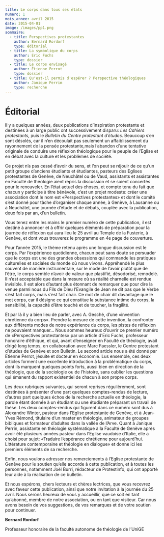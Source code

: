 ```yaml
---
title: Le corps dans tous ses états
numero: 1
mois_annee: avril 2015
date: 2015-04-01
image: /images/pp1.png
sommaire:
  - title: Perspectives protestantes
    author: Bernard Rordorf
    type: éditorial
  - title: La symbolique du corps
    author: Eric Fuchs
    type: dossier
  - title: Le corps envisagé
    author: Étienne Perrot
    type: dossier
  - title: Qu'est-il permis d'espérer ? Perspective théologiques
    author: Janique Perrin
    type: recherche
---
```


# Éditorial

Il y a quelques années, deux publications d’inspiration protestante et destinées à un large public ont successivement disparu: *Les Cahiers protestants*, puis le *Bulletin du Centre protestant d’études*. Beaucoup s’en sont désolés, car il n’en découlait pas seulement un affaiblissement du rayonnement de la pensée protestante,mais l’abandon d’une tentative originale de conduire une réflexion théologique pour le peuple de l’Eglise et en débat avec la culture et les problèmes de société.

Ce projet n’a pas cessé d’avoir du sens, et l’on peut se réjouir de ce qu’un petit groupe d’anciens étudiants et étudiantes, pasteurs des Eglises protestantes de Genève, de Neuchâtel ou de Vaud, assistants et assistantes en Faculté de théologie aient repris la discussion et se soient concertés pour le renouveler. En l’état actuel des choses, et compte tenu du fait que chacun y participe à titre bénévole, c’est un projet modeste: créer une association dont le nom est «Perspectives protestantes» et dont le comité s’est donné pour tâche d’organiser chaque année, à Genève, à Lausanne ou à Neuchâtel, une journée d’étude et de débats, couplée avec la publication, deux fois par an, d’un bulletin.

Vous tenez entre les mains le premier numéro de cette publication, il est destiné à annoncer et à offrir quelques éléments de préparation pour la journée de réflexion qui aura lieu le 25 avril au Temple de la Fusterie, à Genève, et dont vous trouverez le programme en 4e page de couverture.

Pour l’année 2015, le thème retenu après une longue discussion est le corps. Par l’expérience quotidienne, chacun peut sans doute se persuader que le corps est une des grandes obsessions qui commande les pratiques culturelles et sociales du monde où nous vivons. Appréhendé le plus souvent de manière instrumentale, sur le mode de l’avoir plutôt que de l’être, le corps semble
n’avoir de valeur que plastifié, désodorisé, remodelé. Il n’est acceptable que dans la mesure où sa réalité charnelle est rendue invisible. Il est alors d’autant plus étonnant de remarquer que pour dire la venue parmi nous du Fils de Dieu l’Evangile de Jean ne dit pas que le Verbe s’est fait corps, mais s’est fait chair. Ce mot de chair dit davantage que le mot corps, car il désigne ce qui constitue la substance intime du corps, la sensibilité, la capacité d’être touché et de toucher, la fragilité.

Et par là il y a bien lieu de parler, avec A. Gesché, d’une «invention chrétienne du corps». Prendre la mesure de cette invention, la confronter aux différents modes de notre expérience du corps, les pistes de réflexion ne pouvaient manquer... Nous sommes heureux d’ouvrir ce premier numéro de «Perspectives protestantes» par un article d’Eric Fuchs, professeur honoraire d’éthique, et qui, avant d’enseigner en Faculté de théologie, avait dirigé long temps, en collaboration avec Marc Faessler, le Centre protestant d’études de Genève et son Bulletin. Le second article nous a été donné par Etienne Perrot, jésuite et
docteur en économie. Lus ensemble, ces deux articles forment une excellente introduction à la problématique du corps, dont ils marquent quelques points forts, aussi bien en direction de la théologie, que de la sociologie ou de l’histoire, sans oublier les questions qui émanent du rapport existentiel de chacun à son propre corps.

Les deux rubriques suivantes, qui seront reprises régulièrement, sont destinées à présenter d’une part quelques comptes-rendus de lecture, d’autres part quelques échos de la recherche actuelle en théologie, la parole étant donnée à un étudiant ou une étudiante préparant un travail de thèse. Les deux comptes-rendus qui figurent dans ce numéro sont dus à Alexandre Winter, pasteur dans l’Eglise protestante de Genève, et à Jean-Yves Rémond, titulaire d’un master en théologie, animateur de groupes bibliques et formateur d’adultes dans la vallée de l’Arve. Quant à Janique Perrin, assistante en théologie systématique à la Faculté de Genève
après avoir été plusieurs années pasteur dans l’Eglise vaudoise d’Italie, elle a choisi pour sujet: «Traduire l’espérance chrétienne pour aujourd’hui. Littérature contemporaine et théologie en dialogue» et donne ici les premiers éléments de sa recherche.

Enfin, nous voulons adresser nos remerciements à l’Eglise protestante de Genève pour le soutien qu’elle accorde à cette publication, et à toutes les personnes, notamment Joël Burri, rédacteur de Protestinfo, qui ont apporté leur aide à la réalisation de ce bulletin. 

Et nous espérons, chers lecteurs et chères lectrices, que vous recevrez avec faveur cette publication, ainsi que notre invitation à la journée du 25 avril. Nous serons heureux de vous y accueillir, que ce soit en tant qu’abonné, membre de notre association, ou en tant que visiteur. Car nous avons besoin de vos suggestions, de vos remarques et de votre soutien pour continuer.

**Bernard Rordorf**	
		
Professeur honoraire de la faculté
autonome de théologie de l’UniGE
